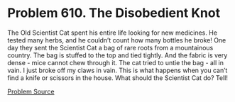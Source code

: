 # Problem 610. The Disobedient Knot

The Old Scientist Cat spent his entire life looking for new medicines. He tested many herbs, and he couldn’t count how many bottles he broke! One day they sent the Scientist Cat a bag of rare roots from a mountainous country. The bag is stuffed to the top and tied tightly. And the fabric is very dense - mice cannot chew through it. The cat tried to untie the bag - all in vain. I just broke off my claws in vain. This is what happens when you can’t find a knife or scissors in the house. What should the Scientist Cat do? Tell!

[Problem Source](https://www.trizland.ru/tasks/1725/)